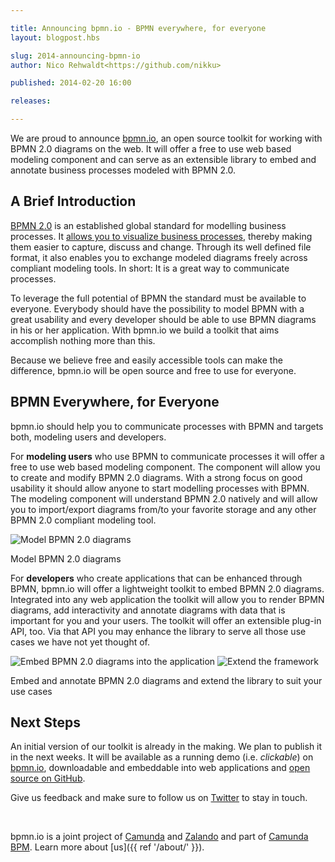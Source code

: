 ```yaml
---

title: Announcing bpmn.io - BPMN everywhere, for everyone
layout: blogpost.hbs

slug: 2014-announcing-bpmn-io
author: Nico Rehwaldt<https://github.com/nikku>

published: 2014-02-20 16:00

releases:

---
```



<p class="introduction">
  We are proud to announce <a href="http://bpmn.io">bpmn.io</a>, an open source toolkit for working with BPMN 2.0 diagrams on the web.
  It will offer a free to use web based modeling component and can serve as an extensible library to embed and annotate business processes modeled with BPMN 2.0.
</p>

<!-- continue -->


## A Brief Introduction

<a href="http://www.bpmn.org/">BPMN 2.0</a> is an established global standard for modelling business processes. It <a href="http://camunda.org/bpmn/tutorial.html">allows you to visualize business processes</a>, thereby making them easier to capture, discuss and change.
Through its well defined file format, it also enables you to exchange modeled diagrams freely across compliant modeling tools. In short: It is a great way to communicate processes.

To leverage the full potential of BPMN the standard must be available to everyone.
Everybody should have the possibility to model BPMN with a great usability and every developer should be able to use BPMN diagrams in his or her application.
With bpmn.io we build a toolkit that aims accomplish nothing more than this.

Because we believe free and easily accessible tools can make the difference, bpmn.io will be open source and free to use for everyone.


## BPMN Everywhere, for Everyone

bpmn.io should help you to communicate processes with BPMN and targets both, modeling users and developers.

For __modeling users__ who use BPMN to communicate processes it will offer a free to use web based modeling component.
The component will allow you to create and modify BPMN 2.0 diagrams. With a strong focus on good usability it should allow anyone to start modelling processes with BPMN.
The modeling component will understand BPMN 2.0 natively and will allow you to import/export diagrams from/to your favorite storage and any other BPMN 2.0 compliant modeling tool.

<div class="bi-img">
  <img src="{{assets}}/img/model.png" alt="Model BPMN 2.0 diagrams" class="img-responsive">
  <p class="caption">Model BPMN 2.0 diagrams</p>
</div>

For __developers__ who create applications that can be enhanced through BPMN, bpmn.io will offer a lightweight toolkit to embed BPMN 2.0 diagrams.
Integrated into any web application the toolkit will allow you to render BPMN diagrams, add interactivity and annotate diagrams with data that is important for you and your users.
The toolkit will offer an extensible plug-in API, too. Via that API you may enhance the library to serve all those use cases we have not yet thought of.

<div class="bi-img">
  <img src="{{assets}}/img/embed.png" alt="Embed BPMN 2.0 diagrams into the application" class="img-responsive">
  <img src="{{assets}}/img/extend.png" alt="Extend the framework" class="img-responsive">

  <p class="caption">Embed and annotate BPMN 2.0 diagrams and extend the library to suit your use cases</p>
</div>


## Next Steps

An initial version of our toolkit is already in the making. We plan to publish it in the next weeks.
It will be available as a running demo (i.e. _clickable_) on [bpmn.io](http://bpmn.io), downloadable and embeddable into web applications and [open source on GitHub](https://github.com/bpmn-io).

Give us feedback and make sure to follow us on [Twitter](https://twitter.com/bpmn_io) to stay in touch.

<br/>

bpmn.io is a joint project of [Camunda](http://www.camunda.com) and [Zalando](http://tech.zalando.com) and part of [Camunda BPM](http://camunda.org). Learn more about [us]({{ ref '/about/' }}).




